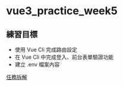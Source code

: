 # vue3_practice_week5

## 練習目標
- 使用 Vue Cli 完成路由設定
- 在 Vue Cli 中完成登入、前台表單驗證功能
- 建立 .env 檔案內容

[任務拆解](https://hackmd.io/WVEsZxClR5iG6aYe5CLB-A?view)